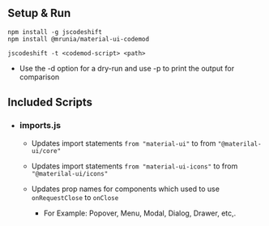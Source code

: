 ## Setup & Run

```
npm install -g jscodeshift
npm install @mrunia/material-ui-codemod

jscodeshift -t <codemod-script> <path>
```

- Use the -d option for a dry-run and use -p to print the output for comparison


## Included Scripts

- ### imports.js
 
    - Updates import statements `from "material-ui"` to from `"@materilal-ui/core"`
    - Updates import statements `from "material-ui-icons"` to from `"@materilal-ui/icons"`
    - Updates prop names for components which used to use `onRequestClose` to `onClose`
        
        - For Example: Popover, Menu, Modal, Dialog, Drawer, etc,.

